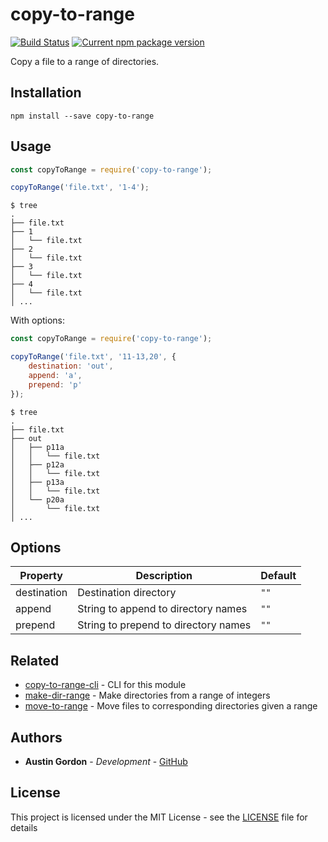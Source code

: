 # copy-to-range

[![Build Status](https://travis-ci.com/hutsoninc/copy-to-range.svg?branch=master)](https://travis-ci.com/hutsoninc/copy-to-range) [![Current npm package version](https://img.shields.io/npm/v/copy-to-range.svg)](https://www.npmjs.com/package/copy-to-range) 

Copy a file to a range of directories.

## Installation

`npm install --save copy-to-range`

## Usage

```js
const copyToRange = require('copy-to-range');

copyToRange('file.txt', '1-4');
```

```
$ tree
.
├── file.txt
├── 1
│   └── file.txt
├── 2
│   └── file.txt
├── 3
│   └── file.txt
├── 4
│   └── file.txt
│ ...
```

With options:

```js
const copyToRange = require('copy-to-range');

copyToRange('file.txt', '11-13,20', {
    destination: 'out',
    append: 'a',
    prepend: 'p'
});
```

```
$ tree
.
├── file.txt
├── out
│   ├── p11a
│   │   └── file.txt
│   ├── p12a
│   │   └── file.txt
│   ├── p13a
│   │   └── file.txt
│   └── p20a
│       └── file.txt
│ ...
```

## Options

Property | Description | Default
--- | --- | ---
destination | Destination directory | `""`
append | String to append to directory names | `""`
prepend | String to prepend to directory names | `""`

## Related

- [copy-to-range-cli](https://github.com/hutsoninc/copy-to-range-cli) - CLI for this module
- [make-dir-range](https://github.com/hutsoninc/make-dir-range) - Make directories from a range of integers
- [move-to-range](https://github.com/hutsoninc/move-to-range) - Move files to corresponding directories given a range

## Authors

* **Austin Gordon** - *Development* - [GitHub](https://github.com/AustinLeeGordon)

## License

This project is licensed under the MIT License - see the [LICENSE](LICENSE) file for details